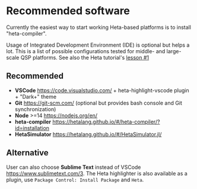 # Recommended software

Currently the easiest way to start working Heta-based platforms is to install "heta-compiler".

Usage of Integrated Development Environment (IDE) is optional but helps a lot.
This is a list of possible configurations tested for middle- and large-scale QSP platforms. 
See also the Heta tutorial's [lesson #1](https://youtu.be/aIpo9Yksyb8)

## Recommended

- **VSCode** <https://code.visualstudio.com/> + heta-highlight-vscode plugin + "Dark+" theme
- **Git** <https://git-scm.com/> (optional but provides bash console and Git synchronization)
- **Node** >=14 <https://nodejs.org/en/> 
- **heta-compiler** <https://hetalang.github.io/#/heta-compiler/?id=installation>
- **HetaSimulator** <https://hetalang.github.io/#/HetaSimulator.jl/>

## Alternative

User can also choose **Sublime Text** instead of VSCode <https://www.sublimetext.com/3>.
The Heta highlighter is also available as a plugin, use `Package Control: Install Package` and `Heta`.